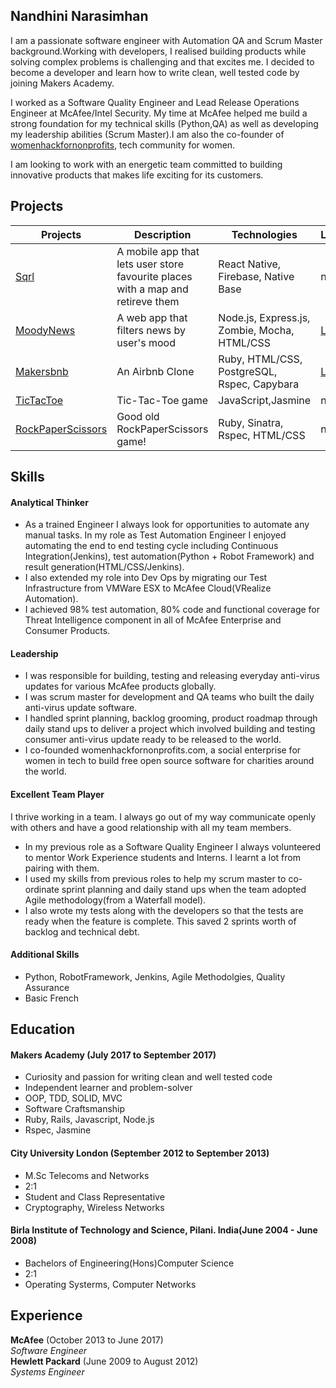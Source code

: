 ## Nandhini Narasimhan


I am a passionate software engineer with Automation QA and Scrum Master background.Working with developers, I realised  building products while solving complex problems is challenging and that excites me. I decided to become a developer and  learn how to write clean, well tested code by joining Makers Academy. 

I worked as a Software Quality Engineer and  Lead Release Operations Engineer at McAfee/Intel Security. My time at McAfee helped me build a strong foundation for my technical skills (Python,QA) as well as developing my leadership abilities (Scrum Master).I am also the co-founder of [womenhackfornonprofits](http://www.womenhackfornonprofits.com/), tech community for women. 

I am looking to work with an energetic team committed to building innovative products that makes life exciting for its customers.
 
 
## Projects 
|Projects   	|Description|Technologies  	|   Link	|   
|-----------	|-----------|---------------	|--------|
|[Sqrl](https://github.com/Nandhini31/sqrl) | A mobile app that lets user store favourite places with a map and retireve them  | React Native, Firebase, Native Base | n/a |
| [MoodyNews](https://github.com/Nandhini31/moody_news)  	| A web app that filters news by user's mood| Node.js, Express.js, Zombie, Mocha, HTML/CSS 	| [Link](http://moody-news.herokuapp.com)  	|   
| [Makersbnb](https://github.com/Nandhini31/makersbnb)  	|An Airbnb Clone|Ruby, HTML/CSS, PostgreSQL, Rspec, Capybara  	| [Link](http://mbnb.herokuapp.com/)  	| 
|[TicTacToe](https://github.com/Nandhini31/tic-tac-toe) | Tic-Tac-Toe game | JavaScript,Jasmine| n/a |
| [RockPaperScissors](https://github.com/Nandhini31/rps-challenge)  	| Good old RockPaperScissors game!|   Ruby, Sinatra, Rspec, HTML/CSS	| n/a |


## Skills

#### Analytical Thinker

- As a trained Engineer I always look for opportunities to automate any manual tasks. In my role as Test Automation Engineer I enjoyed automating the end to end testing cycle including Continuous Integration(Jenkins), test automation(Python + Robot Framework) and result generation(HTML/CSS/Jenkins). 
- I also extended my role into Dev Ops by migrating our Test Infrastructure from VMWare ESX to McAfee Cloud(VRealize Automation).
- I achieved 98% test automation, 80% code and functional coverage for Threat Intelligence component in all of McAfee Enterprise and Consumer Products.

#### Leadership

- I was responsible for building, testing and releasing everyday anti-virus updates for various McAfee products globally.
- I was scrum master for development and QA teams who built the daily anti-virus update software.
- I handled sprint planning, backlog grooming, product roadmap through daily stand ups  to deliver a project which involved building and testing consumer anti-virus update ready to be released to the world.
- I co-founded womenhackfornonprofits.com, a social enterprise for women in tech to build free open source software for charities around the world.


#### Excellent Team Player

I thrive working in a team. I always go out of my way communicate openly with others and have a good relationship with all my team members.

- In my previous role as a Software Quality Engineer I always volunteered to mentor Work Experience students and Interns. I learnt a lot from pairing with them.
- I used my skills from previous roles to help my scrum master to co-ordinate sprint planning and daily stand ups when the team adopted Agile methodology(from a Waterfall model).
- I also wrote my tests along with the developers so that the tests are ready when the feature is complete. This saved 2 sprints worth of backlog and technical debt. 

#### Additional Skills

- Python, RobotFramework, Jenkins, Agile Methodolgies, Quality Assurance
- Basic French

## Education

#### Makers Academy (July 2017 to September 2017)

- Curiosity and passion for writing clean and well tested code
- Independent learner and problem-solver
- OOP, TDD, SOLID, MVC
- Software Craftsmanship
- Ruby, Rails, Javascript, Node.js
- Rspec, Jasmine

#### City University London (September 2012 to September 2013)

- M.Sc Telecoms and  Networks
- 2:1
- Student and Class Representative
- Cryptography, Wireless Networks


#### Birla Institute of Technology and Science, Pilani. India(June 2004 - June 2008)

- Bachelors of Engineering(Hons)Computer Science
- 2:1
- Operating Systerms, Computer Networks 


## Experience

**McAfee** (October 2013 to June 2017)    
*Software Engineer*  
**Hewlett Packard** (June 2009 to August 2012)   
*Systems Engineer*  
